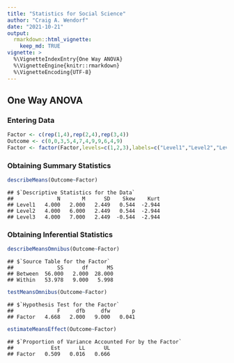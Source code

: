 ```yaml
---
title: "Statistics for Social Science"
author: "Craig A. Wendorf"
date: "2021-10-21"
output: 
  rmarkdown::html_vignette:
    keep_md: TRUE
vignette: >
  %\VignetteIndexEntry{One Way ANOVA}
  %\VignetteEngine{knitr::rmarkdown}
  %\VignetteEncoding{UTF-8}
---
```






## One Way ANOVA

### Entering Data


```r
Factor <- c(rep(1,4),rep(2,4),rep(3,4))
Outcome <- c(0,0,3,5,4,7,4,9,9,6,4,9)
Factor <- factor(Factor,levels=c(1,2,3),labels=c("Level1","Level2","Level3"))
```

### Obtaining Summary Statistics


```r
describeMeans(Outcome~Factor)
```

```
## $`Descriptive Statistics for the Data`
##              N       M      SD    Skew    Kurt
## Level1   4.000   2.000   2.449   0.544  -2.944
## Level2   4.000   6.000   2.449   0.544  -2.944
## Level3   4.000   7.000   2.449  -0.544  -2.944
```

### Obtaining Inferential Statistics


```r
describeMeansOmnibus(Outcome~Factor)
```

```
## $`Source Table for the Factor`
##              SS      df      MS
## Between  56.000   2.000  28.000
## Within   53.978   9.000   5.998
```


```r
testMeansOmnibus(Outcome~Factor)
```

```
## $`Hypothesis Test for the Factor`
##              F     dfb     dfw       p
## Factor   4.668   2.000   9.000   0.041
```


```r
estimateMeansEffect(Outcome~Factor)
```

```
## $`Proportion of Variance Accounted For by the Factor`
##            Est      LL      UL
## Factor   0.509   0.016   0.666
```
